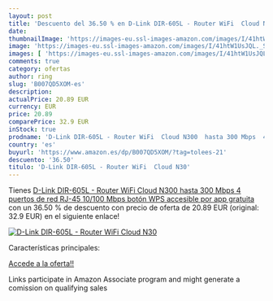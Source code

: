 ```yaml
---
layout: post
title: 'Descuento del 36.50 % en D-Link DIR-605L - Router WiFi  Cloud N30'
date: 
thumbnailImage: 'https://images-eu.ssl-images-amazon.com/images/I/41htW1UsJQL._SL200_.jpg'
image: 'https://images-eu.ssl-images-amazon.com/images/I/41htW1UsJQL._SL200_.jpg'
images: [ 'https://images-eu.ssl-images-amazon.com/images/I/41htW1UsJQL._SL200_.jpg' ]
comments: true
category: ofertas
author: ring
slug: 'B007QD5XOM-es'
description:
actualPrice: 20.89 EUR
currency: EUR
price: 20.89
comparePrice: 32.9 EUR
inStock: true
prodname: 'D-Link DIR-605L - Router WiFi  Cloud N300  hasta 300 Mbps  4 puertos de red RJ-45 10/100 Mbps  botón WPS  accesible por app gratuita '
country: 'es'
buyurl: 'https://www.amazon.es/dp/B007QD5XOM/?tag=tolees-21'
descuento: '36.50'
titulo: 'D-Link DIR-605L - Router WiFi  Cloud N30'
---
```


Tienes [D-Link DIR-605L - Router WiFi  Cloud N300  hasta 300 Mbps  4 puertos de red RJ-45 10/100 Mbps  botón WPS  accesible por app gratuita ](https://www.amazon.es/dp/B007QD5XOM/?tag=tolees-21) con un 36.50 % de descuento con precio de oferta de 20.89 EUR (original: 32.9 EUR) en el siguiente enlace!

[![D-Link DIR-605L - Router WiFi  Cloud N30](https://images-eu.ssl-images-amazon.com/images/I/41htW1UsJQL._SL200_.jpg)](https://www.amazon.es/dp/B007QD5XOM/?tag=tolees-21)

Características principales:


[Accede a la oferta!!](https://www.amazon.es/dp/B007QD5XOM/?tag=tolees-21)

Links participate in Amazon Associate program and might generate a comission on qualifying sales


